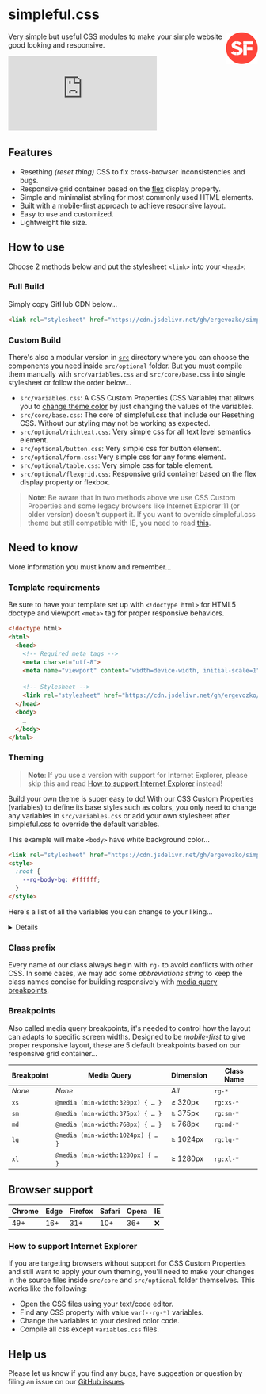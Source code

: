 # simpleful.css

<a href="https://github.com/ergevozko/simpleful.css">
  <img align="right" alt="simpleful.css" height="64" src="assets/logo.svg" width="64">
</a>

Very simple but useful CSS modules to make your simple website good looking and responsive.

![GitHub release (latest SemVer)](https://img.shields.io/github/v/release/ergevozko/simpleful.css?style=flat-square)

## Features
- Resething _(reset thing)_ CSS to fix cross-browser inconsistencies and bugs.
- Responsive grid container based on the [flex](https://developer.mozilla.org/en-US/docs/Web/CSS/CSS_Flexible_Box_Layout) display property.
- Simple and minimalist styling for most commonly used HTML elements.
- Built with a mobile-first approach to achieve responsive layout.
- Easy to use and customized.
- Lightweight file size.

## How to use
Choose 2 methods below and put the stylesheet `<link>` into your `<head>`:

### Full Build
Simply copy GitHub CDN below…

```html
<link rel="stylesheet" href="https://cdn.jsdelivr.net/gh/ergevozko/simpleful.css@0.1.0/dist/simpleful.min.css">
```

### Custom Build
There's also a modular version in [`src`](https://github.com/ergevozko/simpleful.css/tree/main/src) directory
where you can choose the components you need inside `src/optional` folder.
But you must compile them manually with `src/variables.css` and `src/core/base.css` into single stylesheet or follow the order below…

- `src/variables.css`: A CSS Custom Properties (CSS Variable) that allows you to [change theme color](#theming) by just changing the values of the variables.
- `src/core/base.css`: The core of simpleful.css that include our Resething CSS. Without our styling may not be working as expected.
- `src/optional/richtext.css`: Very simple css for all text level semantics element.
- `src/optional/button.css`: Very simple css for button element.
- `src/optional/form.css`: Very simple css for any forms element.
- `src/optional/table.css`: Very simple css for table element.
- `src/optional/flexgrid.css`: Responsive grid container based on the flex display property or flexbox.

> **Note**: Be aware that in two methods above we use CSS Custom Properties and some legacy browsers like Internet Explorer 11 (or older version) doesn't support it.
If you want to override simpleful.css theme but still compatible with IE, you need to read [this](#how-to-support-internet-explorer).

## Need to know
More information you must know and remember…

### Template requirements
Be sure to have your template set up with `<!doctype html>` for HTML5 doctype and viewport `<meta>` tag for proper responsive behaviors.
```html
<!doctype html>
<html>
  <head>
    <!-- Required meta tags -->
    <meta charset="utf-8">
    <meta name="viewport" content="width=device-width, initial-scale=1">
    
    <!-- Stylesheet -->
    <link rel="stylesheet" href="https://cdn.jsdelivr.net/gh/ergevozko/simpleful.css@0.1.0/dist/simpleful.min.css">
  </head>
  <body>
    …
  </body>
</html>
```

### Theming

> **Note**: If you use a version with support for Internet Explorer,
please skip this and read [How to support Internet Explorer](#how-to-support-internet-explorer) instead!

Build your own theme is super easy to do! With our CSS Custom Properties (variables) to define its base styles such as colors,
you only need to change any variables in `src/variables.css` or add your own stylesheet after simpleful.css to override the default variables.

This example will make `<body>` have white background color…
```html
<link rel="stylesheet" href="https://cdn.jsdelivr.net/gh/ergevozko/simpleful.css@0.1.0/dist/simpleful.min.css" />
<style>
  :root {
    --rg-body-bg: #ffffff;
  }
</style>
```
Here's a list of all the variables you can change to your liking…

<details>

- `--rg-main`: theme main color, also for **Link** color and default **Button** background
- `--rg-body-bg`: background color for **Body** element
- `--rg-body-color`: text color for **Body** element
- `--rg-border`: default **border** color
- `--rg-link-hover`: text color for **Link** on hover
- `--rg-heading`: text color **Heading**
- `--rg-code-color`: text color for **Computer Code** elements
- `--rg-button-color`: text color for default **Button**
- `--rg-button-hover`: background color for default **Button** on hover
- `--rg-input-bg`: background color for **Form Input**
- `--rg-input-color`: text color for **Form Input**
- `--rg-input-placeholder`: text color for **Form Input:Placeholder**
- `--rg-input-disabled-bg`: background color for **Form Input:Disabled**
- `--rg-light`: light text/background color
- `--rg-muted`: muted text/background color
- `--rg-other-bg`: background color for **Computer Code** and **Table Striped** element
- `--rg-font-sans-serif`: theme main font
- `--rg-font-mono`: theme mono font

</details>

### Class prefix
Every name of our class always begin with `rg-` to avoid conflicts with other CSS.
In some cases, we may add some _abbreviations string_ to keep the class names concise for building responsively with [media query breakpoints](#breakpoints).

### Breakpoints
Also called media query breakpoints, it's needed to control how the layout can adapts to specific screen widths. 
Designed to be _mobile-first_ to give proper responsive layout, these are 5 default breakpoints based on our responsive grid container…

Breakpoint | Media Query                       | Dimension    | Class Name  |
-----------|-----------------------------------|--------------|------------ |
_None_     | _None_                            | _All_        | `rg-*`      |
`xs`       | `@media (min-width:320px) { … }`  | ≥ 320px      | `rg:xs-*`   |
`sm`       | `@media (min-width:375px) { … }`  | ≥ 375px      | `rg:sm-*`   |
`md`       | `@media (min-width:768px) { … }`  | ≥ 768px      | `rg:md-*`   |
`lg`       | `@media (min-width:1024px) { … }` | ≥ 1024px     | `rg:lg-*`   |
`xl`       | `@media (min-width:1280px) { … }` | ≥ 1280px     | `rg:xl-*`   |

## Browser support

| Chrome | Edge   | Firefox  | Safari  | Opera  |  IE  |
|--------|--------|----------|---------|--------|------|
| 49+    | 16+    | 31+      | 10+     | 36+    |  ❌ |

### How to support Internet Explorer
If you are targeting browsers without support for CSS Custom Properties and still want to apply your own theming,
you'll need to make your changes in the source files inside `src/core` and `src/optional` folder themselves. This works like the following:
- Open the CSS files using your text/code editor.
- Find any CSS property with value `var(--rg-*)` variables.
- Change the variables to your desired color code.
- Compile all css except `variables.css` files.


## Help us
Please let us know if you find any bugs, have suggestion or question by filing an issue on our [GitHub issues](https://github.com/ergevozko/simpleful.css/issues).
